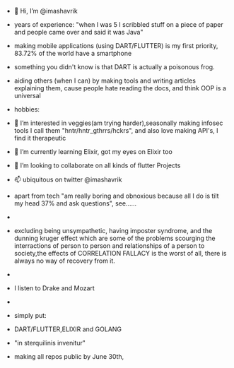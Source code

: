 - 👋 Hi, I’m @imashavrik
- years of experience: "when I was 5 I scribbled stuff on a piece of paper and people came over and said it was Java"
- making mobile applications (using DART/FLUTTER) is my first priority, 83.72% of the world have a smartphone
- something you didn't know is that DART is actually a poisonous frog.
- aiding others (when I can)  by making tools and writing articles explaining them, cause people hate reading the docs, and think OOP is a universal

- hobbies:
- 👀 I’m interested in veggies(am trying harder),seasonally making infosec tools I call them "hntr/hntr_gthrrs/hckrs", and  also love making API's, I find it therapeutic
- 🌱 I’m currently learning Elixir, got my eyes on Elixir too
- 💞️ I’m looking to collaborate on all kinds of flutter Projects
- 📫 ubiquitous on twitter @imashavrik
- apart from tech "am really boring and obnoxious because all I do is tilt my head 37% and ask questions", see......
- 
- excluding being unsympathetic, having imposter syndrome, and the dunning kruger effect which are some of the problems scourging the interractions of person to person     and relationships of a person to society,the effects of CORRELATION FALLACY is the worst of all, there is always no way of recovery from it.
-
- I listen to Drake and Mozart
- 
- simply put:
- DART/FLUTTER,ELIXIR and GOLANG
- "in sterquilinis invenitur"

- making all repos public by June 30th,
<!---
imashavrik/imashavrik is a ✨ special ✨ repository because its `README.md` (this file) appears on your GitHub profile.
You can click the Preview link to take a look at your changes.
--->
